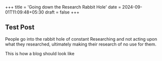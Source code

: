 +++
title = 'Going down the Research Rabbit Hole'
date = 2024-09-01T11:09:48+05:30
draft = false
+++

## Test Post 

People go into the rabbit hole of constant Researching and not acting upon what they researched, ultimately making their research of no use for them. 

This is how a blog should look like